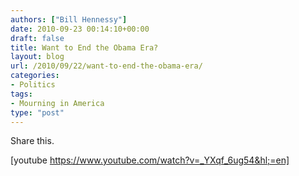 ```yaml
---
authors: ["Bill Hennessy"]
date: 2010-09-23 00:14:10+00:00
draft: false
title: Want to End the Obama Era?
layout: blog
url: /2010/09/22/want-to-end-the-obama-era/
categories:
- Politics
tags:
- Mourning in America
type: "post"
---
```


Share this.

 

[youtube https://www.youtube.com/watch?v=_YXqf_6ug54&hl;=en]
